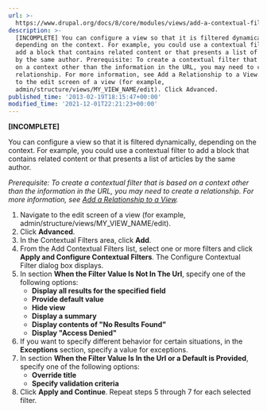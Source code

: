 ```yaml
---
url: >-
  https://www.drupal.org/docs/8/core/modules/views/add-a-contextual-filter-to-a-view
description: >-
  [INCOMPLETE] You can configure a view so that it is filtered dynamically,
  depending on the context. For example, you could use a contextual filter to
  add a block that contains related content or that presents a list of articles
  by the same author. Prerequisite: To create a contextual filter that is based
  on a context other than the information in the URL, you may need to create a
  relationship. For more information, see Add a Relationship to a View. Navigate
  to the edit screen of a view (for example,
  admin/structure/views/MY_VIEW_NAME/edit). Click Advanced.
published_time: '2013-02-19T18:15:47+00:00'
modified_time: '2021-12-01T22:21:23+00:00'
---
```

**\[INCOMPLETE\]**

You can configure a view so that it is filtered dynamically, depending on the context. For example, you could use a contextual filter to add a block that contains related content or that presents a list of articles by the same author.

_Prerequisite: To create a contextual filter that is based on a context other than the information in the URL, you may need to create a relationship. For more information, see [Add a Relationship to a View](http://drupal.org/node/1920288)._

1. Navigate to the edit screen of a view (for example, admin/structure/views/MY\_VIEW\_NAME/edit).
2. Click **Advanced**.
3. In the Contextual Filters area, click **Add**.
4. From the Add Contextual Filters list, select one or more filters and click **Apply and Configure Contextual Filters**. The Configure Contextual Filter dialog box displays.
5. In section **When the Filter Value Is Not In The Url**, specify one of the following options:  
   * **Display all results for the specified field**  
   * **Provide default value**  
   * **Hide view**  
   * **Display a summary**  
   * **Display contents of "No Results Found"**  
   * **Display "Access Denied"**
6. If you want to specify different behavior for certain situations, in the **Exceptions** section, specify a value for exceptions.
7. In section **When the Filter Value Is In the Url or a Default is Provided**, specify one of the following options:  
   * **Override title**  
   * **Specify validation criteria**
8. Click **Apply and Continue**. Repeat steps 5 through 7 for each selected filter.